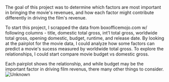 The goal of this project was to determine which factors are most important in bringing the movie's revenues, and how each factor might contribute differently in driving the film's revenue. 

To start this project, I scrapped the data from boxofficemojo.com w/ following columns - title, domestic total gross, int'l total gross, worldwide total gross, opening domestic, budget, runtime, and release date. 
By looking at the pairplot for the movie data, I could analyze how some factors can predict a movie's sucess measured by worldwide total gross. To explore the relationships, I could start compare movie budget vs domestic gross.


Each pairplot shows the relationship, and while budget may be the important factor in driving film revenus, there many other things to consider. 
![Unknown](https://user-images.githubusercontent.com/86501110/135171302-fb47a082-0362-451a-bb57-7f4d06ae9eee.png)

